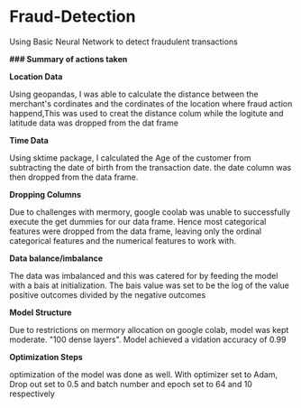 # Fraud-Detection
Using Basic Neural Network to detect fraudulent transactions

**### Summary of actions taken**

**Location Data**

Using geopandas, I was able to calculate the distance between the merchant's cordinates and the cordinates of the location where fraud action happend,This was used to creat the distance colum while the logitute and latitude data was dropped from the dat frame

**Time Data**

Using sktime package, I calculated the Age of the customer from subtracting the date of birth from the transaction date. the date column was then dropped from the data frame.

**Dropping Columns**

Due to challenges with mermory, google coolab was unable to successfully execute the get dummies for our data frame. Hence most categorical features were dropped from the data frame, leaving only the ordinal categorical  features and the numerical features to work with.

**Data balance/imbalance**

The data was imbalanced and this was catered for by feeding the model with a bais at initialization. The bais value was set to be the log of the value positive outcomes divided by the negative outcomes

**Model Structure**

Due to restrictions on mermory allocation on google colab, model was kept moderate. "100 dense layers". Model achieved a vidation accuracy of 0.99

**Optimization Steps**

optimization of the model was done as well. With optimizer set to Adam, Drop out set to 0.5 and batch number and epoch set to 64 and 10 respectively
